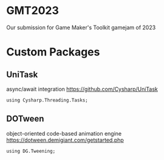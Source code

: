 # GMT2023
Our submission for  Game Maker's Toolkit gamejam of 2023

# Custom Packages

## UniTask

async/await integration https://github.com/Cysharp/UniTask

`using Cysharp.Threading.Tasks;`

## DOTween

object-oriented code-based animation engine https://dotween.demigiant.com/getstarted.php

`using DG.Tweening;`